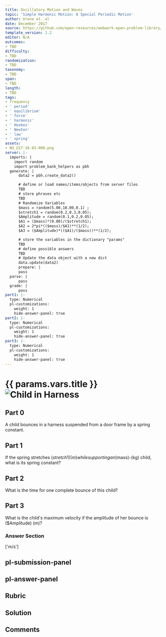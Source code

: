 ```yaml
---
title: Oscillatory Motion and Waves
topic: 'Simple Harmonic Motion: A Special Periodic Motion'
author: Urone et. al
date: December 2017
source: https://github.com/open-resources/webwork-open-problem-library/tree/master/Contrib/BrockPhysics/College_Physics_Urone/16.Oscillatory_Motion_and_Waves/NU_U17-16-03-008.pg
template_version: 1.2
editor: N/A
outcomes:
- TBD
difficulty:
- TBD
randomization:
- TBD
taxonomy:
- TBD
span:
- TBD
length:
- TBD
tags:
- frequency
- ' period'
- ' equilibrium'
- ' force'
- ' harmonic'
- ' Hookes'
- ' Newton'
- ' law'
- ' spring'
assets:
- NU_U17-16-03-008.png
server: |-
  imports: |
    import random
    import problem_bank_helpers as pbh
  generate: |
      data2 = pbh.create_data2()

      # define or load names/items/objects from server files
      TBD
      # store phrases etc
      TBD
      # Randomize Variables
      $mass = random(5.00,10.00,0.1) ;
      $stretch1 = random(0.2,0.3,0.05);
      $Amplitude = random(0.1,0.2,0.05);
      $A1 = ($mass)*(9.80)/($stretch1);
      $A2 = 2*pi*(($mass)/$A1)**(1/2);
      $A3 = ($Amplitude)*(($A1)/($mass))**(1/2);

      # store the variables in the dictionary "params"
      TBD
      # define possible answers
      TBD
      # Update the data object with a new dict
      data.update(data2)
      prepare: |
      pass
  parse: |
      pass
  grade: |
      pass
part1: |-
  type: Numerical
  pl-customizations:
    weight: 1
    hide-answer-panel: true
part2: |-
  type: Numerical
  pl-customizations:
    weight: 1
    hide-answer-panel: true
part3: |-
  type: Numerical
  pl-customizations:
    weight: 1
    hide-answer-panel: true
---
```


# {{ params.vars.title }}![Child in Harness](NU_U17-16-03-008.png)

## Part 0 
A child bounces in a harness suspended from a door frame by a spring constant. 
## Part 1 
 If the spring stretches ($stretch1) (m) while supporting an ($mass)-(kg) child, what is its spring constant? 
## Part 2 
What is the time for one complete bounce of this child? 
## Part 3 
What is the child's maximum velocity if the amplitude of her bounce is ($Amplitude) (m)? 


### Answer Section 
['m/s']

## pl-submission-panel 


## pl-answer-panel 


## Rubric 


## Solution 


## Comments 


